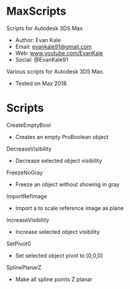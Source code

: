 # MaxScripts
Scripts for Autodesk 3DS Max
- Author: Evan Kale
- Email: evankale91@gmail.com
- Web: www.youtube.com/EvanKale
- Social: @EvanKale91

Various scripts for Autodesk 3DS Max.
- Tested on Max 2018

Scripts
=======

CreateEmptyBool
- Creates an empty ProBoolean object

DecreaseVisibility
- Decrease selected object visibility

FreezeNoGray
- Freeze an object without showing in gray

ImportRefImage
- Import a to scale reference image as plane

IncreaseVisibility
- Increase selected object visibility

SetPivot0
- Set selected object pivot to [0,0,0]

SplinePlanarZ
- Make all spline points Z planar